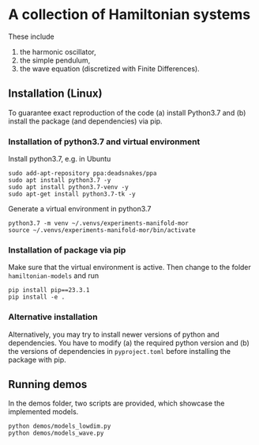 # A collection of Hamiltonian systems
These include

1. the harmonic oscillator,
2. the simple pendulum,
3. the wave equation (discretized with Finite Differences).

## Installation (Linux)
To guarantee exact reproduction of the code (a) install Python3.7 and (b) install the package (and dependencies) via pip.

### Installation of python3.7 and virtual environment
Install python3.7, e.g. in Ubuntu

```
sudo add-apt-repository ppa:deadsnakes/ppa
sudo apt install python3.7 -y
sudo apt install python3.7-venv -y
sudo apt-get install python3.7-tk -y
```

Generate a virtual environment in python3.7

```
python3.7 -m venv ~/.venvs/experiments-manifold-mor
source ~/.venvs/experiments-manifold-mor/bin/activate
```

### Installation of package via pip
Make sure that the virtual environment is active. Then change to the folder `hamiltonian-models` and run

```
pip install pip==23.3.1
pip install -e .
```

### Alternative installation
Alternatively, you may try to install newer versions of python and dependencies. You have to modify (a) the required python version and (b) the versions of dependencies in `pyproject.toml` before installing the package with pip.

## Running demos
In the demos folder, two scripts are provided, which showcase the implemented models.

```
python demos/models_lowdim.py
python demos/models_wave.py
```